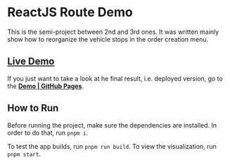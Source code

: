 # ReactJS Route Demo

This is the semi-project between 2nd and 3rd ones. It was written mainly show how to reorganize the vehicle stops in the order creation menu.


## [**Live Demo**](https://evilcheetah.github.io/reactjs-route-demo/)

If you just want to take a look at he final result, i.e. deployed version, go to the [**Demo | GitHub Pages**](https://evilcheetah.github.io/reactjs-route-demo/).


## How to Run

Before running the project, make sure the dependencies are installed.
In order to do that, run `pnpm i`.

To test the app builds, run `pnpm run build`.
To view the visualization, run `pnpm start`.
